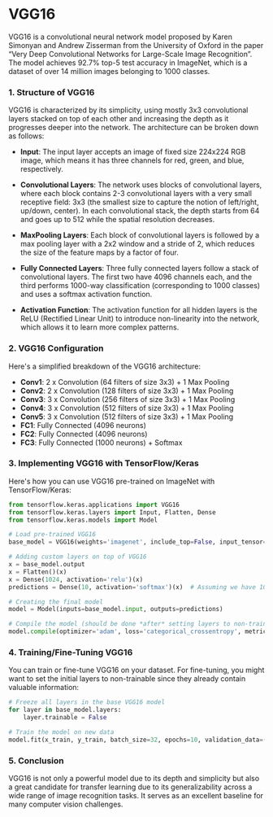 # VGG16 

VGG16 is a convolutional neural network model proposed by Karen Simonyan and Andrew Zisserman from the University of Oxford in the paper “Very Deep Convolutional Networks for Large-Scale Image Recognition”. The model achieves 92.7% top-5 test accuracy in ImageNet, which is a dataset of over 14 million images belonging to 1000 classes.

### 1. **Structure of VGG16**

VGG16 is characterized by its simplicity, using mostly 3x3 convolutional layers stacked on top of each other and increasing the depth as it progresses deeper into the network. The architecture can be broken down as follows:

- **Input**: The input layer accepts an image of fixed size 224x224 RGB image, which means it has three channels for red, green, and blue, respectively.
  
- **Convolutional Layers**: The network uses blocks of convolutional layers, where each block contains 2-3 convolutional layers with a very small receptive field: 3x3 (the smallest size to capture the notion of left/right, up/down, center). In each convolutional stack, the depth starts from 64 and goes up to 512 while the spatial resolution decreases.

- **MaxPooling Layers**: Each block of convolutional layers is followed by a max pooling layer with a 2x2 window and a stride of 2, which reduces the size of the feature maps by a factor of four.

- **Fully Connected Layers**: Three fully connected layers follow a stack of convolutional layers. The first two have 4096 channels each, and the third performs 1000-way classification (corresponding to 1000 classes) and uses a softmax activation function.

- **Activation Function**: The activation function for all hidden layers is the ReLU (Rectified Linear Unit) to introduce non-linearity into the network, which allows it to learn more complex patterns.

### 2. **VGG16 Configuration**

Here's a simplified breakdown of the VGG16 architecture:

- **Conv1**: 2 x Convolution (64 filters of size 3x3) + 1 Max Pooling
- **Conv2**: 2 x Convolution (128 filters of size 3x3) + 1 Max Pooling
- **Conv3**: 3 x Convolution (256 filters of size 3x3) + 1 Max Pooling
- **Conv4**: 3 x Convolution (512 filters of size 3x3) + 1 Max Pooling
- **Conv5**: 3 x Convolution (512 filters of size 3x3) + 1 Max Pooling
- **FC1**: Fully Connected (4096 neurons)
- **FC2**: Fully Connected (4096 neurons)
- **FC3**: Fully Connected (1000 neurons) + Softmax

### 3. **Implementing VGG16 with TensorFlow/Keras**

Here's how you can use VGG16 pre-trained on ImageNet with TensorFlow/Keras:

```python
from tensorflow.keras.applications import VGG16
from tensorflow.keras.layers import Input, Flatten, Dense
from tensorflow.keras.models import Model

# Load pre-trained VGG16
base_model = VGG16(weights='imagenet', include_top=False, input_tensor=Input(shape=(224, 224, 3)))

# Adding custom layers on top of VGG16
x = base_model.output
x = Flatten()(x)
x = Dense(1024, activation='relu')(x)
predictions = Dense(10, activation='softmax')(x)  # Assuming we have 10 classes

# Creating the final model
model = Model(inputs=base_model.input, outputs=predictions)

# Compile the model (should be done *after* setting layers to non-trainable)
model.compile(optimizer='adam', loss='categorical_crossentropy', metrics=['accuracy'])
```

### 4. **Training/Fine-Tuning VGG16**

You can train or fine-tune VGG16 on your dataset. For fine-tuning, you might want to set the initial layers to non-trainable since they already contain valuable information:

```python
# Freeze all layers in the base VGG16 model
for layer in base_model.layers:
    layer.trainable = False

# Train the model on new data
model.fit(x_train, y_train, batch_size=32, epochs=10, validation_data=(x_val, y_val))
```

### 5. **Conclusion**

VGG16 is not only a powerful model due to its depth and simplicity but also a great candidate for transfer learning due to its generalizability across a wide range of image recognition tasks. It serves as an excellent baseline for many computer vision challenges.
